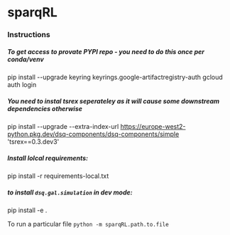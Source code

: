 # sparqRL

### Instructions

##### To get access to provate PYPI repo - you need to do this once per conda/venv
pip install --upgrade keyring keyrings.google-artifactregistry-auth
gcloud auth login
##### You need to instal tsrex seperateley as it will cause some downstream dependencies otherwise
pip install --upgrade --extra-index-url https://europe-west2-python.pkg.dev/dsq-components/dsq-components/simple \
 'tsrex==0.3.dev3'

##### Install lolcal requirements:
pip install -r requirements-local.txt

##### to install `dsq.gal.simulation` in dev mode:
pip install -e  .

To run a particular file
`python -m sparqRL.path.to.file`
